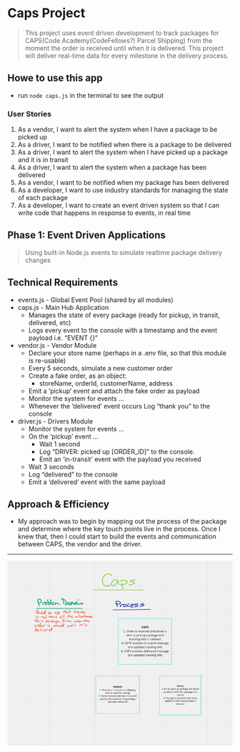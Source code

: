 # Caps Project

> This project uses event driven development to track packages for CAPS(Code Academy(CodeFellows?) Parcel Shipping) from the moment the order is received until when it is delivered. This project will deliver real-time data for every milestone in the delivery process.

## Howe to use this app

- run  `node caps.js` in the terminal to see the output

### User Stories

1. As a vendor, I want to alert the system when I have a package to be picked up
1. As a driver, I want to be notified when there is a package to be delivered
1. As a driver, I want to alert the system when I have picked up a package and it is in transit
1. As a driver, I want to alert the system when a package has been delivered
1. As a vendor, I want to be notified when my package has been delivered
1. As a developer, I want to use industry standards for managing the state of each package
1. As a developer, I want to create an event driven system so that I can write code that happens in response to events, in real time

## Phase 1: Event Driven Applications

> Using built-in Node.js events to simulate realtime package delivery changes

## Technical Requirements

- events.js - Global Event Pool (shared by all modules)
- caps.js - Main Hub Application
  - Manages the state of every package (ready for pickup, in transit, delivered, etc)
  - Logs every event to the console with a timestamp and the event payload i.e. “EVENT {}”
- vendor.js - Vendor Module
  - Declare your store name (perhaps in a .env file, so that this module is re-usable)
  - Every 5 seconds, simulate a new customer order
  - Create a fake order, as an object:
    - storeName, orderId, customerName, address
  - Emit a ‘pickup’ event and attach the fake order as payload
  - Monitor the system for events …
  - Whenever the ‘delivered’ event occurs Log “thank you” to the console
- driver.js - Drivers Module
  - Monitor the system for events …
  - On the ‘pickup’ event …
    - Wait 1 second
    - Log “DRIVER: picked up [ORDER_ID]” to the console.
    - Emit an ‘in-transit’ event with the payload you received
  - Wait 3 seconds
  - Log “delivered” to the console
  - Emit a ‘delivered’ event with the same payload

## Approach & Efficiency

- My approach was to begin by mapping out the process of the package and determine where the key touch points live in the process. Once I knew that, then I could start to build the events and communication between CAPS, the vendor and the driver.

---

![Whiteboard](caps.png)
